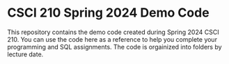 # CSCI 210 Spring 2024 Demo Code
This repository contains the demo code created during Spring 2024 CSCI 210. You can use the code here as a reference to help you complete your programming and SQL assignments. The code is orgainized into folders by lecture date.

